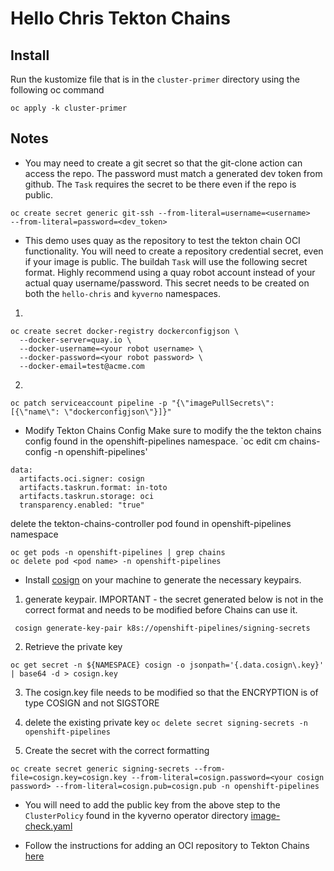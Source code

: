 # Hello Chris Tekton Chains

## Install
Run the kustomize file that is in the `cluster-primer` directory using the following oc command
```
oc apply -k cluster-primer
```

## Notes
* You may need to create a git secret so that the git-clone action can access the repo. The password must match a generated dev token from github. The `Task` requires the secret to be there even if the repo is public.
```
oc create secret generic git-ssh --from-literal=username=<username>
--from-literal=password=<dev_token>
```

* This demo uses quay as the repository to test the tekton chain OCI functionality. You will need to create a repository credential secret, even if your image is public. The buildah `Task` will use the following secret format. Highly recommend using a quay robot account instead of your actual quay username/password. This secret needs to be created on both the `hello-chris` and `kyverno` namespaces.

1)
```
oc create secret docker-registry dockerconfigjson \
  --docker-server=quay.io \
  --docker-username=<your robot username> \
  --docker-password=<your robot password> \
  --docker-email=test@acme.com 
  ```

2)
```
oc patch serviceaccount pipeline -p "{\"imagePullSecrets\": [{\"name\": \"dockerconfigjson\"}]}"
```

* Modify Tekton Chains Config
Make sure to modify the the tekton chains config found in the openshift-pipelines namespace.
`oc edit cm chains-config -n openshift-pipelines'

```
data:
  artifacts.oci.signer: cosign
  artifacts.taskrun.format: in-toto
  artifacts.taskrun.storage: oci
  transparency.enabled: "true"
```

delete the tekton-chains-controller pod found in openshift-pipelines namespace
```
oc get pods -n openshift-pipelines | grep chains
oc delete pod <pod name> -n openshift-pipelines
```

* Install [cosign](https://docs.sigstore.dev/cosign/installation/) on your machine to generate the necessary keypairs.

1) generate keypair. IMPORTANT - the secret generated below is not in the correct format and needs to be modified before Chains can use it.

```
 cosign generate-key-pair k8s://openshift-pipelines/signing-secrets
```

2) Retrieve the private key

```
oc get secret -n ${NAMESPACE} cosign -o jsonpath='{.data.cosign\.key}' | base64 -d > cosign.key
```

3) The cosign.key file needs to be modified so that the ENCRYPTION is of type COSIGN and not SIGSTORE

4) delete the existing private key `oc delete secret signing-secrets -n openshift-pipelines`

5) Create the secret with the correct formatting
```
oc create secret generic signing-secrets --from-file=cosign.key=cosign.key --from-literal=cosign.password=<your cosign password> --from-literal=cosign.pub=cosign.pub -n openshift-pipelines
```

* You will need to add the public key from the above step to the `ClusterPolicy` found in the kyverno operator directory [image-check.yaml](/k8s/operators/kyverno/base/image-check.yaml)

* Follow the instructions for adding an OCI repository to Tekton Chains
[here](https://docs.openshift.com/container-platform/4.10/cicd/pipelines/using-tekton-chains-for-openshift-pipelines-supply-chain-security.html#creating-and-verifying-task-run-signatures-without-any-additional-authentication_using-tekton-chains-for-openshift-pipelines-supply-chain-security)